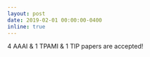 ```yaml
---
layout: post
date: 2019-02-01 00:00:00-0400
inline: true
---
```


4 AAAI & 1 TPAMI & 1 TIP papers are accepted!
